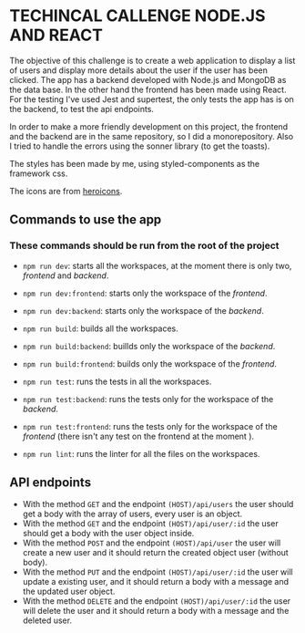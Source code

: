# TECHINCAL CALLENGE NODE.JS AND REACT

The objective of this challenge is to create a web application to display a list of users and display more details about the user if the user has been clicked. The app has a backend developed with Node.js and MongoDB as the data base. In the other hand the frontend has been made using React. For the testing I've used Jest and supertest, the only tests the app has is on the backend, to test the api endpoints.

In order to make a more friendly development on this project, the frontend and the backend are in the same repository, so I did a monorepository. Also I tried to handle the errors using the sonner library (to get the toasts).

The styles has been made by me, using styled-components as the framework css.

The icons are from [heroicons](heroicons.com).

## Commands to use the app

### These commands should be run from the root of the project

* `npm run dev`: starts all the workspaces, at the moment there is only two, *frontend*  and *backend*.

* `npm run dev:frontend`: starts only the workspace of the *frontend*.

* `npm run dev:backend`: starts only the workspace of the *backend*.

* `npm run build`: builds all the workspaces.

* `npm run build:backend`: buillds only the workspace of the *backend*.

* `npm run build:frontend`: builds only the workspace of the *frontend*.

* `npm run test`: runs the tests in all the workspaces.

* `npm run test:backend`: runs the tests only for the workspace of the *backend*.

* `npm run test:frontend`: runs the tests only for the workspace of the *frontend* (there isn't any test on the frontend at the moment ).

* `npm run lint`: runs the linter for all the files on the workspaces.

## API endpoints

* With the method ``GET`` and the endpoint ``(HOST)/api/users`` the user should get a body with the array of users, every user is an object.
* With the method ``GET`` and the endpoint ``(HOST)/api/user/:id`` the user should get a body with the user object inside.
* With the method ``POST`` and the endpoint ``(HOST)/api/user`` the user will create a new user and it should return the created object user (without body).
* With the method ``PUT`` and the endpoint ``(HOST)/api/user/:id`` the user will update a existing user, and it should return a body with a message and the updated user object.
* With the method ``DELETE`` and the endpoint ``(HOST)/api/user/:id`` the user will delete the user and it should return a body with a message and the deleted user.
